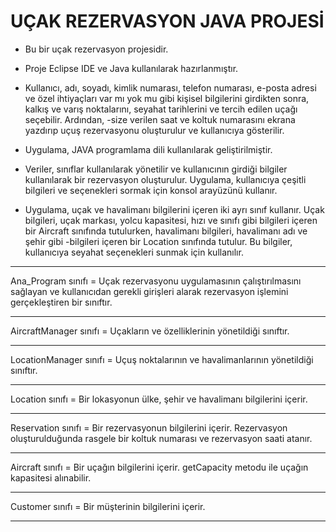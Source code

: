# UÇAK REZERVASYON JAVA PROJESİ 
- Bu bir uçak rezervasyon projesidir. 

- Proje Eclipse IDE ve Java kullanılarak hazırlanmıştır.

- Kullanıcı, adı, soyadı, kimlik numarası, telefon numarası, e-posta adresi ve özel ihtiyaçları var mı yok mu gibi kişisel bilgilerini girdikten sonra, kalkış ve varış noktalarını, seyahat tarihlerini ve tercih edilen uçağı seçebilir. Ardından, -size verilen saat ve koltuk numarasını ekrana yazdırıp uçuş rezervasyonu oluşturulur ve kullanıcıya gösterilir.

- Uygulama, JAVA programlama dili kullanılarak geliştirilmiştir. 

- Veriler, sınıflar kullanılarak yönetilir ve kullanıcının girdiği bilgiler kullanılarak bir rezervasyon oluşturulur. Uygulama, kullanıcıya çeşitli bilgileri ve seçenekleri sormak için konsol arayüzünü kullanır.

- Uygulama, uçak ve havalimanı bilgilerini içeren iki ayrı sınıf kullanır. Uçak bilgileri, uçak markası, yolcu kapasitesi, hızı ve sınıfı gibi bilgileri içeren bir Aircraft sınıfında tutulurken, havalimanı bilgileri, havalimanı adı ve şehir gibi -bilgileri içeren bir Location sınıfında tutulur. Bu bilgiler, kullanıcıya seyahat seçenekleri sunmak için kullanılır.

-----------------------------------------------------------------------------------------------------------------

Ana_Program sınıfı = Uçak rezervasyonu uygulamasının çalıştırılmasını sağlayan ve kullanıcıdan gerekli girişleri alarak rezervasyon işlemini gerçekleştiren bir sınıftır.

-----------------------------------------------------------------------------------------------------------------

AircraftManager sınıfı = Uçakların ve özelliklerinin yönetildiği sınıftır. 

-----------------------------------------------------------------------------------------------------------------

LocationManager sınıfı = Uçuş noktalarının ve havalimanlarının yönetildiği sınıftır. 

-----------------------------------------------------------------------------------------------------------------

Location sınıfı = Bir lokasyonun ülke, şehir ve havalimanı bilgilerini içerir. 

-----------------------------------------------------------------------------------------------------------------

Reservation sınıfı = Bir rezervasyonun bilgilerini içerir. Rezervasyon oluşturulduğunda rasgele bir koltuk numarası ve rezervasyon saati atanır.

-----------------------------------------------------------------------------------------------------------------

Aircraft sınıfı = Bir uçağın bilgilerini içerir. getCapacity metodu ile uçağın kapasitesi alınabilir.

-----------------------------------------------------------------------------------------------------------------

Customer sınıfı = Bir müşterinin bilgilerini içerir.

-----------------------------------------------------------------------------------------------------------------
